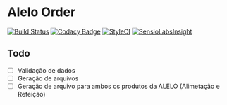 # Alelo Order

[![Build Status](https://travis-ci.org/edbizarro/alelo-order.svg?branch=master)](https://travis-ci.org/edbizarro/alelo-order) [![Codacy Badge](https://api.codacy.com/project/badge/Grade/43a70be70ece404490174211010856b6)](https://www.codacy.com/app/edbizarro/alelo-order?utm_source=github.com&amp;utm_medium=referral&amp;utm_content=edbizarro/alelo-order&amp;utm_campaign=Badge_Grade) [![StyleCI](https://styleci.io/repos/58085524/shield)](https://styleci.io/repos/58085524) [![SensioLabsInsight](https://insight.sensiolabs.com/projects/8883eae0-743c-4334-92b2-40ff559defe0/mini.png)](https://insight.sensiolabs.com/projects/8883eae0-743c-4334-92b2-40ff559defe0)

## Todo

- [ ] Validação de dados
- [ ] Geração de arquivos
- [ ] Geração de arquivo para ambos os produtos da ALELO (Alimetação e Refeição)
